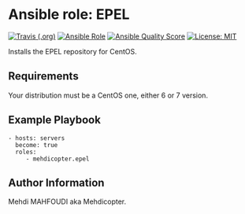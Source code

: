# Ansible role: EPEL
[![Travis (.org)](https://img.shields.io/travis/mehdicopter/ansible-role-epel)](https://travis-ci.org/mehdicopter/ansible-role-epel)
[![Ansible Role](https://img.shields.io/ansible/role/42479)](https://galaxy.ansible.com/mehdicopter/epel)
[![Ansible Quality Score](https://img.shields.io/ansible/quality/42479)](https://galaxy.ansible.com/mehdicopter/epel)
[![License: MIT](https://img.shields.io/badge/License-MIT-yellow.svg)](https://opensource.org/licenses/MIT)

Installs the EPEL repository for CentOS.

## Requirements
Your distribution must be a CentOS one, either 6 or 7 version.

## Example Playbook
    - hosts: servers
      become: true
      roles:
         - mehdicopter.epel

## Author Information
Mehdi MAHFOUDI aka Mehdicopter.
